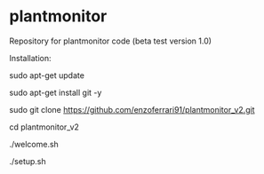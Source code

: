 # plantmonitor

Repository for plantmonitor code
(beta test version 1.0)

Installation:

sudo apt-get update

sudo apt-get install git -y

sudo git clone https://github.com/enzoferrari91/plantmonitor_v2.git

cd plantmonitor_v2

./welcome.sh

./setup.sh
